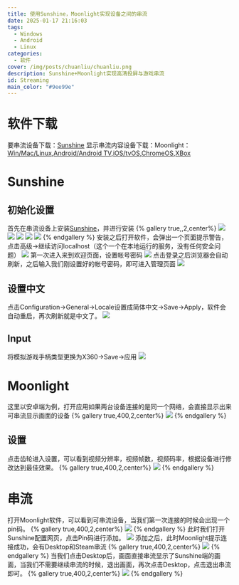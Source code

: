 ```yaml
---
title: 使用Sunshine，Moonlight实现设备之间的串流
date: 2025-01-17 21:16:03
tags:
  - Windows
  - Android
  - Linux
categories:
  - 软件
cover: /img/posts/chuanliu/chuanliu.png
description: Sunshine+Moonlight实现高清投屏与游戏串流
id: Streaming
main_color: "#9ee99e"
---
```

# 软件下载
要串流设备下载：[Sunshine](https://github.com/LizardByte/Sunshine/releases)
显示串流内容设备下载：Moonlight：[Win/Mac/Linux](https://github.com/moonlight-stream/moonlight-qt/releases),[Android/Android TV](https://github.com/moonlight-stream/moonlight-android/releases),[iOS/tvOS](https://github.com/moonlight-stream/moonlight-ios/releases),[ChromeOS](https://github.com/moonlight-stream/moonlight-chrome/releases),[XBox](https://apps.microsoft.com/detail/9mw1bs08zbth?hl=en-US&gl=CN)
# Sunshine
## 初始化设置
首先在串流设备上安装[Sunshine](https://github.com/LizardByte/Sunshine/releases)，并进行安装
{% gallery true,,2,center%}
![](/img/posts/chuanliu/sunshine1.png)
![](/img/posts/chuanliu/sunshine2.png)
![](/img/posts/chuanliu/sunshine3.png)
![](/img/posts/chuanliu/sunshine4.png)
![](/img/posts/chuanliu/sunshine5.png)
{% endgallery %}
安装之后打开软件，会弹出一个页面提示警告，点击高级->继续访问localhost（这个一个在本地运行的服务，没有任何安全问题）
![](/img/posts/chuanliu/sunshine7.png)
第一次进入来到欢迎页面，设置帐号密码
![](/img/posts/chuanliu/welcome.png)
点击登录之后浏览器会自动刷新，之后输入我们刚设置好的帐号密码，即可进入管理页面
![](/img/posts/chuanliu/welcome2.png)
## 设置中文
点击Configuration->General->Locale设置成简体中文->Save->Apply，软件会自动重启，再次刷新就是中文了。
![](/img/posts/chuanliu/locale.png)
## Input
将模拟游戏手柄类型更换为X360->Save->应用
![](/img/posts/chuanliu/input.png)
# Moonlight
这里以安卓端为例，打开应用如果两台设备连接的是同一个网络，会直接显示出来可串流显示画面的设备
{% gallery true,400,2,center%}
![](/img/posts/chuanliu/Moonlight1.jpg)
{% endgallery %}
## 设置
点击齿轮进入设置，可以看到视频分辨率，视频帧数，视频码率，根据设备进行修改达到最佳效果。
{% gallery true,400,2,center%}
![](/img/posts/chuanliu/huamian.jpg)
{% endgallery %}
# 串流
打开Moonlight软件，可以看到可串流设备，当我们第一次连接的时候会出现一个pin码。
{% gallery true,400,2,center%}
![](/img/posts/chuanliu/pin2.jpg)
{% endgallery %}
此时我们打开Sunshine配置网页，点击Pin码进行添加。
![](/img/posts/chuanliu/pin.png)
添加之后，此时Moonlight提示连接成功，会有Desktop和Steam串流
{% gallery true,400,2,center%}
![](/img/posts/chuanliu/Moonlight3.jpg)
{% endgallery %}
当我们点击Desktop后，画面直接串流显示了Sunshine端的画面，当我们不需要继续串流的时候，退出画面，再次点击Desktop，点击退出串流即可。
{% gallery true,400,2,center%}
![](/img/posts/chuanliu/Moonlight2.jpg)
{% endgallery %}

